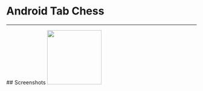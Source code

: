 # Android Tab Chess

<hr>
## Screenshots

<img src="https://github.com/simplegr33n/android-color-memory-game/blob/master/screenshots/phone0001.jpg" width="144">

